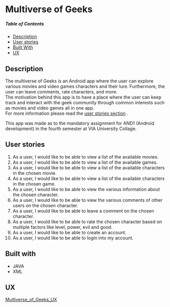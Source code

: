 # Multiverse of Geeks

##### Table of Contents
- [Description](#description)  
- [User stories](#userStories) 
- [Built With](#builtWith)
- [UX](#ux) 

<a name="description"/>

## Description 
The multiverse of Geeks is an Android app where the user can explore various movies and video games characters and their lure. Furthermore, 
the user can leave comments, rate characters, and more. 
<br/>The motivation behind this app is to have a place where the user can keep track and interact with the geek community 
through common interests such as movies and video games all in one app.<br/>For more information please read the [user stories section](#userStories)  .

This app was made as to the mandatory assignment for AND1 (Android development) in the fourth semester at VIA University Collage.
<br/>
<a name="userStories"/>
## User stories
1. As a user, I would like to be able to view a list of the available movies.
2. As a user, I would like to be able to view a list of the available games.
3. As a user, I would like to be able to view a list of the available characters in the chosen movie.
4. As a user, I would like to be able to view a list of the available characters in the chosen game.
5. As a user, I would like to be able to view the various information about the chosen character.
6. As a user, I would like to be able to view the various comments of other users on the chosen character.
7. As a user, I would like to be able to leave a comment on the chosen character.
8. As a user, I would like to be able to rate the chosen character based on multiple factors like level, power, evil and good.
9. As a user, I would like to be able to create an account.
10. As a user, I would like to be able to login into my account.

<a name="builtwith"/>

## Built with
- JAVA
- XML
<a name="ux"/>

## UX
[Multiverse_of_Geeks_UX](https://whimsical.com/multiverse-of-geeks-app-8JWu8o1x6uw9z76cm3V7bY)

